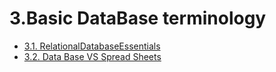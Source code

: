# 3.Basic DataBase terminology

- [3.1. RelationalDatabaseEssentials](3.1.RelationalDatabaseEssentials.md)
- [3.2. Data Base VS Spread Sheets](3.2.DatabasesVsSpreadsheets.md)

